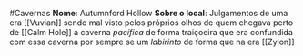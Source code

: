 #Cavernas 
**Nome**: Autumnford Hollow
**Sobre o local**: Julgamentos de uma era [[Vuvian]] sendo mal visto pelos próprios olhos de quem chegava perto de [[Calm Hole]] a caverna *pacífica* de forma traiçoeira que era confundida com essa caverna por sempre se um *labirinto* de forma que na era [[Zyion]]